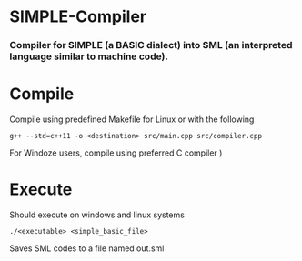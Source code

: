 SIMPLE-Compiler
===============
### Compiler for SIMPLE (a BASIC dialect) into SML (an interpreted language similar to machine code). 

# Compile
Compile using predefined Makefile for Linux or with the following
```
g++ --std=c++11 -o <destination> src/main.cpp src/compiler.cpp
```

For Windoze users, compile using preferred C compiler )

# Execute
Should execute on windows and linux systems

```
./<executable> <simple_basic_file>
```

Saves SML codes to a file named out.sml
